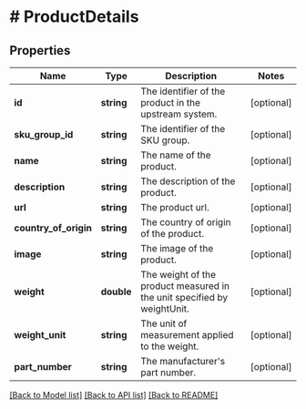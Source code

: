 # # ProductDetails

## Properties

Name | Type | Description | Notes
------------ | ------------- | ------------- | -------------
**id** | **string** | The identifier of the product in the upstream system. | [optional] 
**sku_group_id** | **string** | The identifier of the SKU group. | [optional] 
**name** | **string** | The name of the product. | [optional] 
**description** | **string** | The description of the product. | [optional] 
**url** | **string** | The product url. | [optional] 
**country_of_origin** | **string** | The country of origin of the product. | [optional] 
**image** | **string** | The image of the product. | [optional] 
**weight** | **double** | The weight of the product measured in the unit specified by weightUnit. | [optional] 
**weight_unit** | **string** | The unit of measurement applied to the weight. | [optional] 
**part_number** | **string** | The manufacturer&#39;s part number. | [optional] 

[[Back to Model list]](../../README.md#documentation-for-models) [[Back to API list]](../../README.md#documentation-for-api-endpoints) [[Back to README]](../../README.md)


